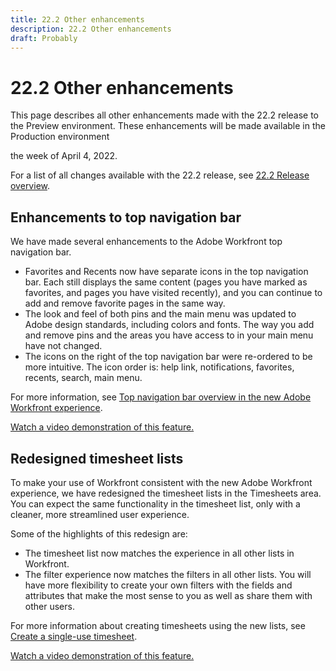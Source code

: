 ```yaml
---
title: 22.2 Other enhancements
description: 22.2 Other enhancements
draft: Probably
---
```

# 22.2 Other enhancements

This page describes all other enhancements made with the 22.2 release to the Preview environment. These enhancements will be made available in the Production environment 

<!--
<MadCap:conditionalText data-mc-conditions="QuicksilverOrClassic.Draft mode">
in January 2022
</MadCap:conditionalText>
-->

the week of April 4, 2022.

For a list of all changes available with the 22.2 release, see [22.2 Release overview](../../../product-announcements/product-releases/22.2-release-activity/22-2-release-overview.md).

## Enhancements to top navigation bar

We have made several enhancements to the Adobe Workfront top navigation bar.

* Favorites and Recents now have separate icons in the top navigation bar. Each still displays the same content (pages you have marked as favorites, and pages you have visited recently), and you can continue to add and remove favorite pages in the same way.
* The look and feel of both pins and the main menu was updated to Adobe design standards, including colors and fonts. The way you add and remove pins and the areas you have access to in your main menu have not changed.
* The icons on the right of the top navigation bar were re-ordered to be more intuitive. The icon order is: help link, notifications, favorites, recents, search, main menu.

For more information, see [Top navigation bar overview in the new Adobe Workfront experience](../../../workfront-basics/the-new-workfront-experience/global-navigation-overview.md).

<!--WRITER
<iframe class="vimeo-player_0" src="assets/686846367?" frameborder="0" allowfullscreen="1" width="560px" height="315px"></iframe>
-->

[Watch a video demonstration of this feature.](https://vimeo.com/686846367/1a3a08cc4e)

## Redesigned timesheet lists

To make your use of Workfront consistent with the new Adobe Workfront experience, we have redesigned the timesheet lists in the Timesheets area. You can expect the same functionality in the timesheet list, only with a cleaner, more streamlined user experience.

Some of the highlights of this redesign are:

* The timesheet list now matches the experience in all other lists in Workfront.
* The filter experience now matches the filters in all other lists. You will have more flexibility to create your own filters with the fields and attributes that make the most sense to you as well as share them with other users.

For more information about creating timesheets using the new lists, see [Create a single-use timesheet](../../../timesheets/create-and-manage-timesheets/create-tmshts.md).

<!--WRITER
<iframe class="vimeo-player_0" src="assets/686854773?" frameborder="0" allowfullscreen="1" width="560px" height="315px"></iframe>
-->

[Watch a video demonstration of this feature.](https://vimeo.com/686854773/ad09d5d435) 
